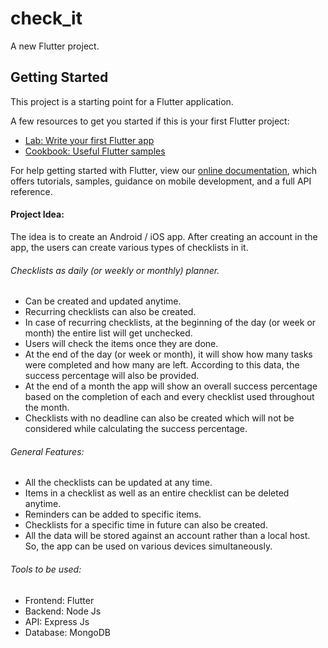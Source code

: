# check_it

A new Flutter project.

## Getting Started

This project is a starting point for a Flutter application.

A few resources to get you started if this is your first Flutter project:

- [Lab: Write your first Flutter app](https://flutter.dev/docs/get-started/codelab)
- [Cookbook: Useful Flutter samples](https://flutter.dev/docs/cookbook)

For help getting started with Flutter, view our
[online documentation](https://flutter.dev/docs), which offers tutorials,
samples, guidance on mobile development, and a full API reference.

#### Project Idea: 

The idea is to create an Android / iOS app. 
After creating an account in the app, the users can create various types of checklists in it. 

###### Checklists as daily (or weekly or monthly) planner. 
 - Can be created and updated anytime.
 - Recurring checklists can also be created. 
 - In case of recurring checklists, at the beginning of the day (or week or month) the entire list will get unchecked.
 - Users will check the items once they are done.  
 - At the end of the day (or week or month), it will show how many tasks were completed and how many are left. According to this data, the success percentage will also be provided. 
 - At the end of a month the app will show an overall success percentage based on the completion of each and every checklist used throughout the month.
 - Checklists with no deadline can also be created which will not be considered while calculating the success percentage.

###### General Features:
 - All the checklists can be updated at any time. 
 - Items in a checklist as well as an entire checklist can be deleted anytime. 
 - Reminders can be added to specific items. 
 - Checklists for a specific time in future can also be created. 
 - All the data will be stored against an account rather than a local host. So, the app can be used on various devices simultaneously. 

###### Tools to be used: 
- Frontend: Flutter 
- Backend:  Node Js 
- API: Express Js 
- Database: MongoDB 
